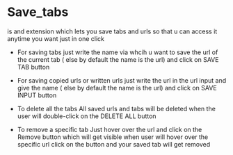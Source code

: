 # Save_tabs 
is and extension which lets you save tabs and urls so that u can access it 
anytime you want just in one click

* For saving tabs 
just write the name via whcih u want to save the url of the current
tab ( else by default the name is the url) and click on SAVE TAB button

* For saving copied urls or written urls
just write the url in the url input and give the name ( else by default 
the name is the url)  and click on SAVE INPUT button

* To delete all the tabs 
All saved urls and tabs will be deleted when the user will 
double-click on the DELETE ALL button 

* To remove a specific tab
Just hover over the url and click on the Remove button which will get 
visible when user will hover over the specific url click on the button 
and your saved tab will get removed  
